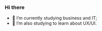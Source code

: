 ### Hi there

- 🔭 I’m currently studying business and IT;
- 🌱 I’m also studying to learn about UX/UI.
  

 

